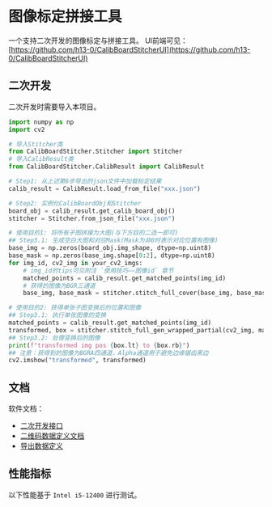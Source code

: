 # 图像标定拼接工具
一个支持二次开发的图像标定与拼接工具。
UI前端可见：[https://github.com/h13-0/CalibBoardStitcherUI](https://github.com/h13-0/CalibBoardStitcherUI)

## 二次开发
二次开发时需要导入本项目。
```python
import numpy as np
import cv2

# 导入Stitcher类
from CalibBoardStitcher.Stitcher import Stitcher
# 导入CalibResult类
from CalibBoardStitcher.CalibResult import CalibResult

# Step1: 从上述第6步导出的json文件中加载标定结果
calib_result = CalibResult.load_from_file("xxx.json")

# Step2: 实例化CalibBoardObj和Stitcher
board_obj = calib_result.get_calib_board_obj()
stitcher = Stitcher.from_json_file("xxx.json")

# 使用目的1: 将所有子图拼接为大图(与下方目的二选一即可)
## Step3.1: 生成空白大图和对应Mask(Mask为非0时表示对应位置有图像)
base_img = np.zeros(board_obj.img_shape, dtype=np.uint8)
base_mask = np.zeros(base_img.shape[0:2], dtype=np.uint8)
for img_id, cv2_img in your_cv2_imgs:
    # img_id的tips可见附注 `使用技巧——图像id` 章节
    matched_points = calib_result.get_matched_points(img_id)
    # 获得的图像为BGR三通道
    base_img, base_mask = stitcher.stitch_full_cover(base_img, base_mask, cv2_img, matched_points)

# 使用目的2: 获得单张子图变换后的位置和图像
## Step3.1: 执行单张图像的变换
matched_points = calib_result.get_matched_points(img_id)
transformed, box = stitcher.stitch_full_gen_wrapped_partial(cv2_img, matched_points)
## Step3.2: 处理变换后的图像
print(f"transformed img pos {box.lt} to {box.rb}")
## 注意：获得到的图像为BGRA四通道，Alpha通道用于避免边缘锯齿黑边
cv2.imshow("transformed", transformed)
```

## 文档
软件文档：
- [二次开发接口](docs/标定算法调用接口(Stitcher).md)
- [二维码数据定义文档](docs/标定算法调用接口(Stitcher).md)
- [导出数据定义](docs/导出数据定义.md)

## 性能指标
以下性能基于 `Intel i5-12400` 进行测试。


